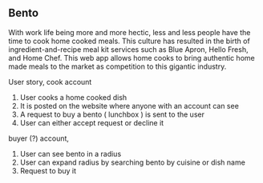 
## Bento

With work life being more and more hectic, less and less people have the time to cook home cooked meals. This culture has resulted in the birth of ingredient-and-recipe meal kit services such as Blue Apron, Hello Fresh, and Home Chef. This web app allows home cooks to bring authentic home made meals to the market as competition to this gigantic industry.

User story,
cook account
1. User cooks a home cooked dish
2. It is posted on the website where anyone with an account can see
3. A request to buy a bento ( lunchbox ) is sent to the user
4. User can either accept request or decline it

buyer (?) account, 
1. User can see bento in a radius 
2. User can expand radius by searching bento by cuisine or dish name
3. Request to buy it